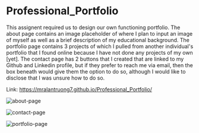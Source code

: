 # Professional_Portfolio
This assignent required us to design our own functioning portfolio. The about page contains an image placeholder of where I plan to input an image of myself as well as a brief description of my educational background. The portfolio page contains 3 projects of which I pulled from another individual's portfolio that I found online because I have not done any projects of my own [yet]. The contact page has 2 buttons that I created that are linked to my Github and Linkedin profile, but if they prefer to reach me via email, then the box beneath would give them the option to do so, although I would like to disclose that I was unsure how to do so.

Link: https://mralantruong7.github.io/Professional_Portfolio/

![about-page](https://user-images.githubusercontent.com/88170746/144525167-63d60cba-d7b0-4ee6-a408-a3ae4d30ea5e.jpg)

![contact-page](https://user-images.githubusercontent.com/88170746/144525172-7571be6b-dffa-48e5-aec4-747f253b395a.jpg)

![portfolio-page](https://user-images.githubusercontent.com/88170746/144525175-a32091a4-545a-4394-83bf-48b64daab8c6.jpg)
